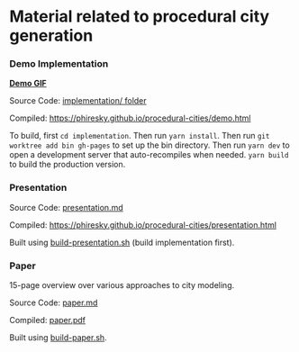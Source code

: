 # Material related to procedural city generation

### Demo Implementation

[**Demo GIF**](https://i.imgur.com/ZXPMaOP.gifv)

Source Code: [implementation/ folder](implementation/)

Compiled: https://phiresky.github.io/procedural-cities/demo.html

To build, first `cd implementation`. Then run `yarn install`. Then run `git worktree add bin gh-pages` to set up the bin directory.
Then run `yarn dev` to open a development server that auto-recompiles when needed. `yarn build` to build the production version.

### Presentation

Source Code: [presentation.md](presentation.md)

Compiled: https://phiresky.github.io/procedural-cities/presentation.html

Built using [build-presentation.sh](build-presentation.sh) (build implementation first).

### Paper

15-page overview over various approaches to city modeling.

Source Code: [paper.md](paper.md)

Compiled: [paper.pdf](paper.pdf)

Built using [build-paper.sh](build-paper.sh).
